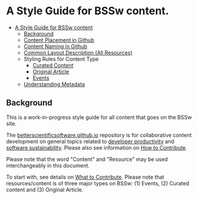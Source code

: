 # A Style Guide for BSSw content.

<!-- this is manual table of contents. We need a better way to write one. This is a good tool: https://ecotrust-canada.github.io/markdown-toc/) -->
- [A Style Guide for BSSw content](#a-style-guide-for-bssw-content)
  * [Background](#background)
  * [Content Placement in Github](StyleGuide/ContentPlacement.md)
  * [Content Naming in Github](StyleGuide/ContentNaming.md)
  * [Common Layout Description (All Resources)](StyleGuide/CommonLayout.md) 
  * Styling Rules for Content Type
    + [Curated Content](StyleGuide/StylingCuratedContent.md)
    + [Original Article](StyleGuide/StylingOriginalArticle.md)
    + [Events](StyleGuide/StylingEvent.md)
  * [Understanding Metadata](StyleGuide/Metadata.md)

## Background

This is a work-in-progress style guide for all content that goes on the BSSw site. 

The [betterscientificsoftware.github.io](https://github.com/betterscientificsoftware/betterscientificsoftware.github.io) repository is for collaborative content development on general topics related to [developer productivity](Site/Categories/Topics/WhatIsProductivity.md) and [software sustainability](Site/Categories/Topics/WhatIsSustainability.md). Please also see information on [How to Contribute](HowToContribute.md).

Please note that the word "Content" and "Resource" may be used interchangeably in this document.

To start with, see details on [What to Contribute](WhatToContribute.md).  Please note that resources/content is of three major types on BSSw: (1) Events, (2) Curated content and (3) Original Article.
